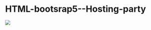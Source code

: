 # HTML-bootsrap5--Hosting-party
<p>
    <img src="https://img.shields.io/badge/HTML-MDB Bootstrap 5 -blue">
    
</p>
